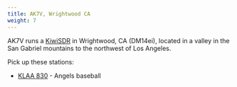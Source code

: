 ```yaml
---
title: AK7V, Wrightwood CA
weight: 7
---
```


AK7V runs a [KiwiSDR] in Wrightwood, CA (DM14ei), located
in a valley in the San Gabriel mountains to the northwest
of Los Angeles.

Pick up these stations:

* [KLAA 830] - Angels baseball

[KiwiSDR]:http://ak7v.hopto.org:8073
[KLAA 830]:http://ak7v.hopto.org:8073/?f=830.00amz10
